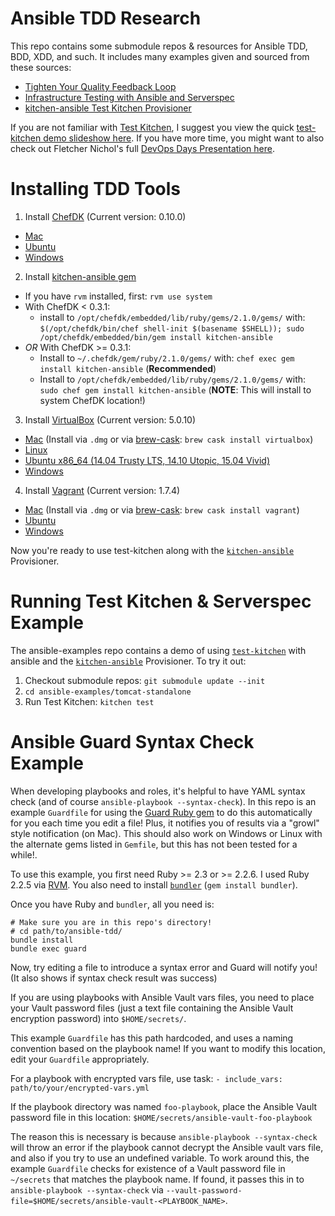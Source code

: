 Ansible TDD Research
====================

This repo contains some submodule repos & resources for Ansible TDD, BDD, XDD, and such.
It includes many examples given and sourced from these sources:

 - [Tighten Your Quality Feedback Loop][1]
 - [Infrastructure Testing with Ansible and Serverspec][2]
 - [kitchen-ansible Test Kitchen Provisioner][4]

If you are not familiar with [Test Kitchen][5], I suggest you view the quick [test-kitchen demo slideshow here][8].
If you have more time, you might want to also check out Fletcher Nichol's full [DevOps Days Presentation here][9].

Installing TDD Tools
====================

 1. Install [ChefDK][3] (Current version: 0.10.0)
   - [Mac][chefdk-mac]
   - [Ubuntu][chefdk-ubuntu]
   - [Windows][chefdk-win]
 2. Install [kitchen-ansible gem][4]
   - If you have `rvm` installed, first: `rvm use system`
   - With ChefDK < 0.3.1:
     - install to `/opt/chefdk/embedded/lib/ruby/gems/2.1.0/gems/` with: `$(/opt/chefdk/bin/chef shell-init $(basename $SHELL)); sudo /opt/chefdk/embedded/bin/gem install kitchen-ansible`
   - *OR* With ChefDK >= 0.3.1:
     - Install to `~/.chefdk/gem/ruby/2.1.0/gems/` with: `chef exec gem install kitchen-ansible`  (**Recommended**)
     - Install to `/opt/chefdk/embedded/lib/ruby/gems/2.1.0/gems/` with: `sudo chef gem install kitchen-ansible`  (**NOTE**: This will install to system ChefDK location!)
 3. Install [VirtualBox][6] (Current version: 5.0.10)
   - [Mac][vbox-mac]  (Install via `.dmg` or via [brew-cask][homebrew-cask]: `brew cask install virtualbox`)
   - [Linux][vbox-lin]
   - [Ubuntu x86_64 (14.04 Trusty LTS, 14.10 Utopic, 15.04 Vivid)][vbox-ubuntu]
   - [Windows][vbox-win]
 4. Install [Vagrant][7] (Current version: 1.7.4)
   - [Mac][vagrant-mac]  (Install via `.dmg` or via [brew-cask][homebrew-cask]: `brew cask install vagrant`)
   - [Ubuntu][vagrant-ubuntu]
   - [Windows][vagrant-win]

Now you're ready to use test-kitchen along with the [`kitchen-ansible`][4] Provisioner.

Running Test Kitchen & Serverspec Example
=========================================

The ansible-examples repo contains a demo of using [`test-kitchen`][5] with ansible and the [`kitchen-ansible`][4] Provisioner.  To try it out:

 1. Checkout submodule repos: `git submodule update --init`
 2. `cd ansible-examples/tomcat-standalone`
 3. Run Test Kitchen: `kitchen test`

Ansible Guard Syntax Check Example
==================================

When developing playbooks and roles, it's helpful to have YAML syntax check (and of course `ansible-playbook --syntax-check`).  In this repo is an example `Guardfile` for using the [Guard Ruby gem][guard-gem] to do this automatically for you each time you edit a file!  Plus, it notifies you of results via a "growl" style notification (on Mac).  This should also work on Windows or Linux with the alternate gems listed in `Gemfile`, but this has not been tested for a while!.

To use this example, you first need Ruby >= 2.3 or >= 2.2.6.  I used Ruby 2.2.5 via [RVM][rvm].  You also need to install [`bundler`][bundler] (`gem install bundler`).

Once you have Ruby and `bundler`, all you need is:

```
# Make sure you are in this repo's directory!
# cd path/to/ansible-tdd/
bundle install
bundle exec guard
```

Now, try editing a file to introduce a syntax error and Guard will notify you! (It also shows if syntax check result was success)

If you are using playbooks with Ansible Vault vars files, you need to place your Vault password files (just a text file containing the Ansible Vault encryption password) into `$HOME/secrets/`.

This example `Guardfile` has this path hardcoded, and uses a naming convention based on the playbook name!  If you want to modify this location, edit your `Guardfile` appropriately.

For a playbook with encrypted vars file, use task: `- include_vars: path/to/your/encrypted-vars.yml`

If the playbook directory was named `foo-playbook`, place the Ansible Vault password file in this location:  `$HOME/secrets/ansible-vault-foo-playbook`

The reason this is necessary is because `ansible-playbook --syntax-check` will throw an error if the playbook cannot decrypt the Ansible vault vars file, and also if you try to use an undefined variable. To work around this, the example `Guardfile` checks for existence of a Vault password file in `~/secrets` that matches the playbook name.  If found, it passes this in to `ansible-playbook --syntax-check` via  `--vault-password-file=$HOME/secrets/ansible-vault-<PLAYBOOK_NAME>`.



[1]: https://mestachs.wordpress.com/tag/server-spec/
[2]: http://sharknet.us/2014/02/06/infrastructure-testing-with-ansible-and-serverspec-part-2/
[3]: http://downloads.getchef.com/chef-dk/
[4]: https://github.com/neillturner/kitchen-ansible
[5]: http://kitchen.ci
[6]: https://www.virtualbox.org/
[7]: http://www.vagrantup.com/downloads.html
[8]: http://www.slideshare.net/tomduffield/test-kitchen-demo
[9]: http://www.slideshare.net/devopsdays/test-kitchen-10-fletcher-nichol

[chefdk-mac]: https://downloads.chef.io/chef-dk/mac/
[chefdk-ubuntu]: https://downloads.chef.io/chef-dk/ubuntu/
[chefdk-win]: https://downloads.chef.io/chef-dk/windows/
[vbox-mac]: http://download.virtualbox.org/virtualbox/5.0.10/VirtualBox-5.0.10-104061-OSX.dmg
[vbox-win]: http://download.virtualbox.org/virtualbox/5.0.10/VirtualBox-5.0.10-104061-Win.exe
[vbox-lin]: https://www.virtualbox.org/wiki/Linux_Downloads
[vbox-ubuntu]: http://download.virtualbox.org/virtualbox/5.0.10/virtualbox-5.0_5.0.10-104061~Ubuntu~trusty_amd64.deb

[vagrant-mac]: https://dl.bintray.com/mitchellh/vagrant/vagrant_1.7.4.dmg
[vagrant-ubuntu]: https://dl.bintray.com/mitchellh/vagrant/vagrant_1.7.4_x86_64.deb
[vagrant-win]: https://dl.bintray.com/mitchellh/vagrant/vagrant_1.7.4.msi
[homebrew-cask]: http://caskroom.io/

[guard-gem]: http://guardgem.org/
[bundler]: http://bundler.io/
[rvm]: https://rvm.io/
